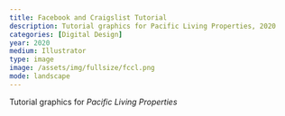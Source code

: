 ```yaml
---
title: Facebook and Craigslist Tutorial
description: Tutorial graphics for Pacific Living Properties, 2020
categories: [Digital Design]
year: 2020
medium: Illustrator
type: image
image: /assets/img/fullsize/fccl.png
mode: landscape
---
```


Tutorial graphics for *Pacific Living Properties*
